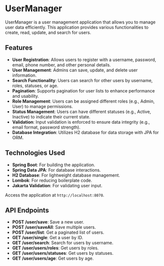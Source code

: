 # UserManager

UserManager is a user management application that allows you to manage user data efficiently. This application provides various functionalities to create, read, update, and search for users.

## Features

- **User Registration**: Allows users to register with a username, password, email, phone number, and other personal details.
- **User Management**: Admins can save, update, and delete user information.
- **Search Functionality**: Users can search for other users by username, roles, statuses, or age.
- **Pagination**: Supports pagination for user lists to enhance performance and usability.
- **Role Management**: Users can be assigned different roles (e.g., Admin, User) to manage permissions.
- **Status Management**: Users can have different statuses (e.g., Active, Inactive) to indicate their current state.
- **Validation**: Input validation is enforced to ensure data integrity (e.g., email format, password strength).
- **Database Integration**: Utilizes H2 database for data storage with JPA for ORM.

## Technologies Used

- **Spring Boot**: For building the application.
- **Spring Data JPA**: For database interactions.
- **H2 Database**: For lightweight database management.
- **Lombok**: For reducing boilerplate code.
- **Jakarta Validation**: For validating user input.

Access the application at `http://localhost:8070`.

## API Endpoints

- **POST /user/save**: Save a new user.
- **POST /user/saveAll**: Save multiple users.
- **POST /user/list**: Get a paginated list of users.
- **GET /user/single**: Get a user by ID.
- **GET /user/search**: Search for users by username.
- **GET /user/users/roles**: Get users by roles.
- **GET /user/users/statuses**: Get users by statuses.
- **GET /user/users/age**: Get users by age.

